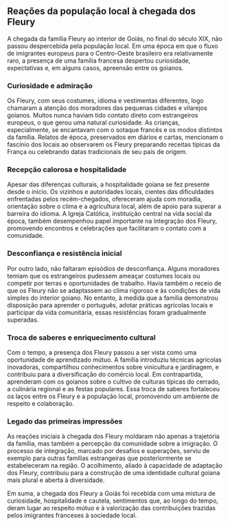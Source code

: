 ## Reações da população local à chegada dos Fleury

A chegada da família Fleury ao interior de Goiás, no final do século XIX, não passou despercebida pela população local. Em uma época em que o fluxo de imigrantes europeus para o Centro-Oeste brasileiro era relativamente raro, a presença de uma família francesa despertou curiosidade, expectativas e, em alguns casos, apreensão entre os goianos.

### Curiosidade e admiração

Os Fleury, com seus costumes, idioma e vestimentas diferentes, logo chamaram a atenção dos moradores das pequenas cidades e vilarejos goianos. Muitos nunca haviam tido contato direto com estrangeiros europeus, o que gerou uma natural curiosidade. As crianças, especialmente, se encantavam com o sotaque francês e os modos distintos da família. Relatos de época, preservados em diários e cartas, mencionam o fascínio dos locais ao observarem os Fleury preparando receitas típicas da França ou celebrando datas tradicionais de seu país de origem.

### Recepção calorosa e hospitalidade

Apesar das diferenças culturais, a hospitalidade goiana se fez presente desde o início. Os vizinhos e autoridades locais, cientes das dificuldades enfrentadas pelos recém-chegados, ofereceram ajuda com moradia, orientação sobre o clima e a agricultura local, além de apoio para superar a barreira do idioma. A Igreja Católica, instituição central na vida social da época, também desempenhou papel importante na integração dos Fleury, promovendo encontros e celebrações que facilitaram o contato com a comunidade.

### Desconfiança e resistência inicial

Por outro lado, não faltaram episódios de desconfiança. Alguns moradores temiam que os estrangeiros pudessem ameaçar costumes locais ou competir por terras e oportunidades de trabalho. Havia também o receio de que os Fleury não se adaptassem ao clima rigoroso e às condições de vida simples do interior goiano. No entanto, à medida que a família demonstrou disposição para aprender o português, adotar práticas agrícolas locais e participar da vida comunitária, essas resistências foram gradualmente superadas.

### Troca de saberes e enriquecimento cultural

Com o tempo, a presença dos Fleury passou a ser vista como uma oportunidade de aprendizado mútuo. A família introduziu técnicas agrícolas inovadoras, compartilhou conhecimentos sobre vinicultura e jardinagem, e contribuiu para a diversificação do comércio local. Em contrapartida, aprenderam com os goianos sobre o cultivo de culturas típicas do cerrado, a culinária regional e as festas populares. Essa troca de saberes fortaleceu os laços entre os Fleury e a população local, promovendo um ambiente de respeito e colaboração.

### Legado das primeiras impressões

As reações iniciais à chegada dos Fleury moldaram não apenas a trajetória da família, mas também a percepção da comunidade sobre a imigração. O processo de integração, marcado por desafios e superações, serviu de exemplo para outras famílias estrangeiras que posteriormente se estabeleceram na região. O acolhimento, aliado à capacidade de adaptação dos Fleury, contribuiu para a construção de uma identidade cultural goiana mais plural e aberta à diversidade.

Em suma, a chegada dos Fleury a Goiás foi recebida com uma mistura de curiosidade, hospitalidade e cautela, sentimentos que, ao longo do tempo, deram lugar ao respeito mútuo e à valorização das contribuições trazidas pelos imigrantes franceses à sociedade local.
```